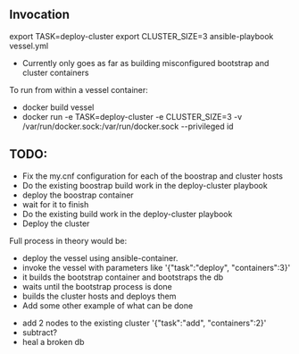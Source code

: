 ## Invocation

export TASK=deploy-cluster
export CLUSTER_SIZE=3
ansible-playbook vessel.yml

* Currently only goes as far as building misconfigured bootstrap and cluster containers

To run from within a vessel container:
* docker build vessel
* docker run -e TASK=deploy-cluster -e CLUSTER_SIZE=3 -v /var/run/docker.sock:/var/run/docker.sock --privileged id

## TODO:
* Fix the my.cnf configuration for each of the boostrap and cluster hosts
* Do the existing boostrap build work in the deploy-cluster playbook
* deploy the boostrap container
* wait for it to finish
* Do the existing build work in the deploy-cluster playbook
* Deploy the cluster

Full process in theory would be:
* deploy the vessel using ansible-container.
* invoke the vessel with parameters like '{"task":"deploy", "containers":3}'
* it builds the bootstrap container and bootstraps the db
* waits until the bootstrap process is done
* builds the cluster hosts and deploys them
* Add some other example of what can be done
 - add 2 nodes to the existing cluster '{"task":"add", "containers":2}'
 -  subtract?
 - heal a broken db
